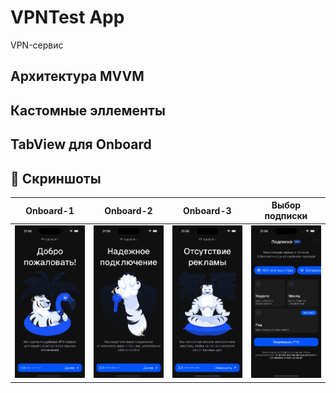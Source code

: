 #  VPNTest App


VPN-сервис

##  Архитектура MVVM

## Кастомные эллементы

## TabView для Onboard

## 🎨 Скриншоты

| Onboard-1 | Onboard-2 | Onboard-3 | Выбор подписки |
|-------|-------------|---------|----------|
| <img src="https://github.com/AlexKalanda/VPNTest/blob/main/1.png" width="200"> | <img src="https://github.com/AlexKalanda/VPNTest/blob/main/2.png" width="200"> | <img src="https://github.com/AlexKalanda/VPNTest/blob/main/3.png" width="200"> | <img src="https://github.com/AlexKalanda/VPNTest/blob/main/4.png" width="200"> |
